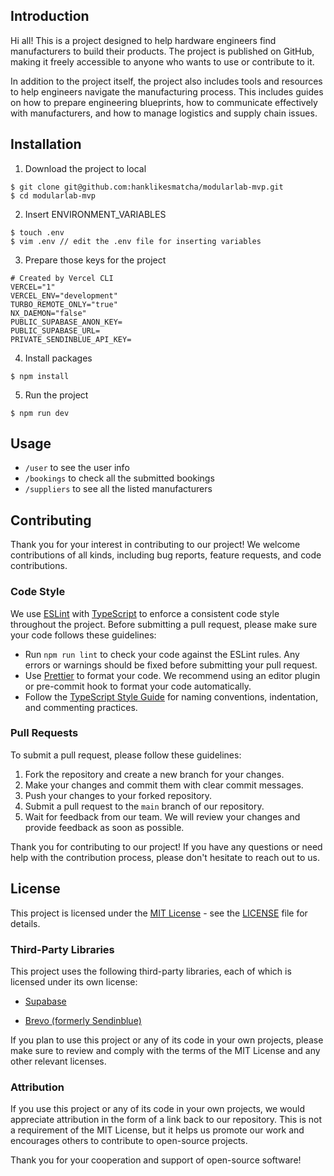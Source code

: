 ## Introduction 

Hi all! This is a project designed to help hardware engineers find manufacturers to build their products. The project is published on GitHub, making it freely accessible to anyone who wants to use or contribute to it.

In addition to the project itself, the project also includes tools and resources to help engineers navigate the manufacturing process. This includes guides on how to prepare engineering blueprints, how to communicate effectively with manufacturers, and how to manage logistics and supply chain issues.

## Installation

1. Download the project to local
```
$ git clone git@github.com:hanklikesmatcha/modularlab-mvp.git
$ cd modularlab-mvp
```

2. Insert ENVIRONMENT_VARIABLES
```
$ touch .env
$ vim .env // edit the .env file for inserting variables
```

3. Prepare those keys for the project
```
# Created by Vercel CLI
VERCEL="1"
VERCEL_ENV="development"
TURBO_REMOTE_ONLY="true"
NX_DAEMON="false"
PUBLIC_SUPABASE_ANON_KEY=
PUBLIC_SUPABASE_URL=
PRIVATE_SENDINBLUE_API_KEY=
```

4. Install packages
```
$ npm install
```

5. Run the project
```
$ npm run dev
```

## Usage
* `/user` to see the user info
*  `/bookings` to check all the submitted bookings
* `/suppliers` to see all the listed manufacturers

## Contributing

Thank you for your interest in contributing to our project! We welcome contributions of all kinds, including bug reports, feature requests, and code contributions.

### Code Style

We use [ESLint](https://eslint.org/) with [TypeScript](https://www.typescriptlang.org/) to enforce a consistent code style throughout the project. Before submitting a pull request, please make sure your code follows these guidelines:

- Run `npm run lint` to check your code against the ESLint rules. Any errors or warnings should be fixed before submitting your pull request.
- Use [Prettier](https://prettier.io/) to format your code. We recommend using an editor plugin or pre-commit hook to format your code automatically.
- Follow the [TypeScript Style Guide](https://github.com/typescript-eslint/typescript-eslint/blob/master/docs/style-guide/) for naming conventions, indentation, and commenting practices.

### Pull Requests

To submit a pull request, please follow these guidelines:

1. Fork the repository and create a new branch for your changes.
2. Make your changes and commit them with clear commit messages.
3. Push your changes to your forked repository.
4. Submit a pull request to the `main` branch of our repository.
5. Wait for feedback from our team. We will review your changes and provide feedback as soon as possible.

Thank you for contributing to our project! If you have any questions or need help with the contribution process, please don't hesitate to reach out to us.

## License

This project is licensed under the [MIT License](https://opensource.org/licenses/MIT) - see the [LICENSE](LICENSE) file for details.

### Third-Party Libraries

This project uses the following third-party libraries, each of which is licensed under its own license:

- [Supabase](https://supabase.com/)

- [Brevo (formerly Sendinblue)](https://www.brevo.com/)

If you plan to use this project or any of its code in your own projects, please make sure to review and comply with the terms of the MIT License and any other relevant licenses.

### Attribution

If you use this project or any of its code in your own projects, we would appreciate attribution in the form of a link back to our repository. This is not a requirement of the MIT License, but it helps us promote our work and encourages others to contribute to open-source projects.

Thank you for your cooperation and support of open-source software!